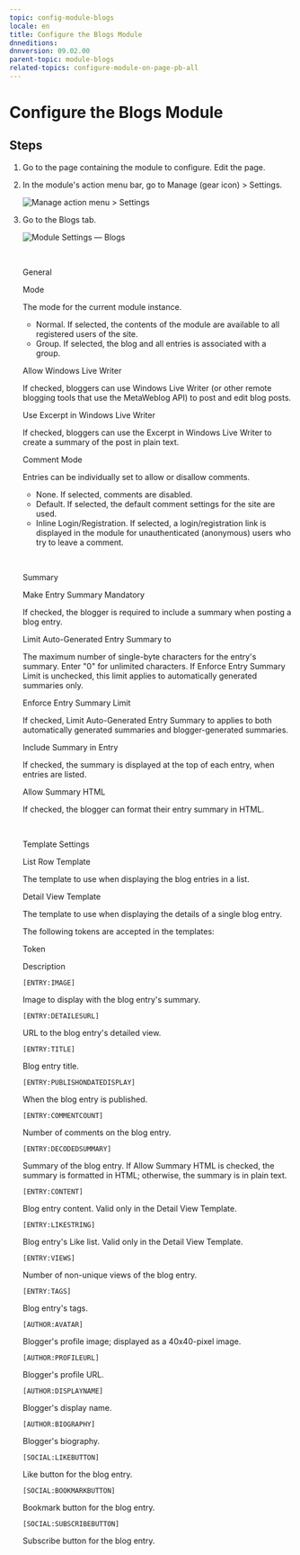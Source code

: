 ```yaml
---
topic: config-module-blogs
locale: en
title: Configure the Blogs Module
dnneditions: 
dnnversion: 09.02.00
parent-topic: module-blogs
related-topics: configure-module-on-page-pb-all
---
```


# Configure the Blogs Module

## Steps

1.  Go to the page containing the module to configure. Edit the page.
2.  In the module's action menu bar, go to Manage (gear icon) \> Settings.
    
      
    
    ![Manage action menu > Settings](img/scr-actionmenu-manage-settings.png)
    
      
    
3.  Go to the Blogs tab.
    
      
    
    ![Module Settings — Blogs](img/scr-modulesettings-Blogs.png)
    
      
    
     
    
    General
    
    Mode
    
    The mode for the current module instance.
    
    *   Normal. If selected, the contents of the module are available to all registered users of the site.
    *   Group. If selected, the blog and all entries is associated with a group.
    
    Allow Windows Live Writer
    
    If checked, bloggers can use Windows Live Writer (or other remote blogging tools that use the MetaWeblog API) to post and edit blog posts.
    
    Use Excerpt in Windows Live Writer
    
    If checked, bloggers can use the Excerpt in Windows Live Writer to create a summary of the post in plain text.
    
    Comment Mode
    
    Entries can be individually set to allow or disallow comments.
    
    *   None. If selected, comments are disabled.
    *   Default. If selected, the default comment settings for the site are used.
    *   Inline Login/Registration. If selected, a login/registration link is displayed in the module for unauthenticated (anonymous) users who try to leave a comment.
    
     
    
    Summary
    
    Make Entry Summary Mandatory
    
    If checked, the blogger is required to include a summary when posting a blog entry.
    
    Limit Auto-Generated Entry Summary to
    
    The maximum number of single-byte characters for the entry's summary. Enter "0" for unlimited characters. If Enforce Entry Summary Limit is unchecked, this limit applies to automatically generated summaries only.
    
    Enforce Entry Summary Limit
    
    If checked, Limit Auto-Generated Entry Summary to applies to both automatically generated summaries and blogger-generated summaries.
    
    Include Summary in Entry
    
    If checked, the summary is displayed at the top of each entry, when entries are listed.
    
    Allow Summary HTML
    
    If checked, the blogger can format their entry summary in HTML.
    
     
    
    Template Settings
    
    List Row Template
    
    The template to use when displaying the blog entries in a list.
    
    Detail View Template
    
    The template to use when displaying the details of a single blog entry.
    
    The following tokens are accepted in the templates:
    
    Token
    
    Description
    
    `[ENTRY:IMAGE]`
    
    Image to display with the blog entry's summary.
    
    `[ENTRY:DETAILESURL]`
    
    URL to the blog entry's detailed view.
    
    `[ENTRY:TITLE]`
    
    Blog entry title.
    
    `[ENTRY:PUBLISHONDATEDISPLAY]`
    
    When the blog entry is published.
    
    `[ENTRY:COMMENTCOUNT]`
    
    Number of comments on the blog entry.
    
    `[ENTRY:DECODEDSUMMARY]`
    
    Summary of the blog entry. If Allow Summary HTML is checked, the summary is formatted in HTML; otherwise, the summary is in plain text.
    
    `[ENTRY:CONTENT]`
    
    Blog entry content. Valid only in the Detail View Template.
    
    `[ENTRY:LIKESTRING]`
    
    Blog entry's Like list. Valid only in the Detail View Template.
    
    `[ENTRY:VIEWS]`
    
    Number of non-unique views of the blog entry.
    
    `[ENTRY:TAGS]`
    
    Blog entry's tags.
    
    `[AUTHOR:AVATAR]`
    
    Blogger's profile image; displayed as a 40x40-pixel image.
    
    `[AUTHOR:PROFILEURL]`
    
    Blogger's profile URL.
    
    `[AUTHOR:DISPLAYNAME]`
    
    Blogger's display name.
    
    `[AUTHOR:BIOGRAPHY]`
    
    Blogger's biography.
    
    `[SOCIAL:LIKEBUTTON]`
    
    Like button for the blog entry.
    
    `[SOCIAL:BOOKMARKBUTTON]`
    
    Bookmark button for the blog entry.
    
    `[SOCIAL:SUBSCRIBEBUTTON]`
    
    Subscribe button for the blog entry.